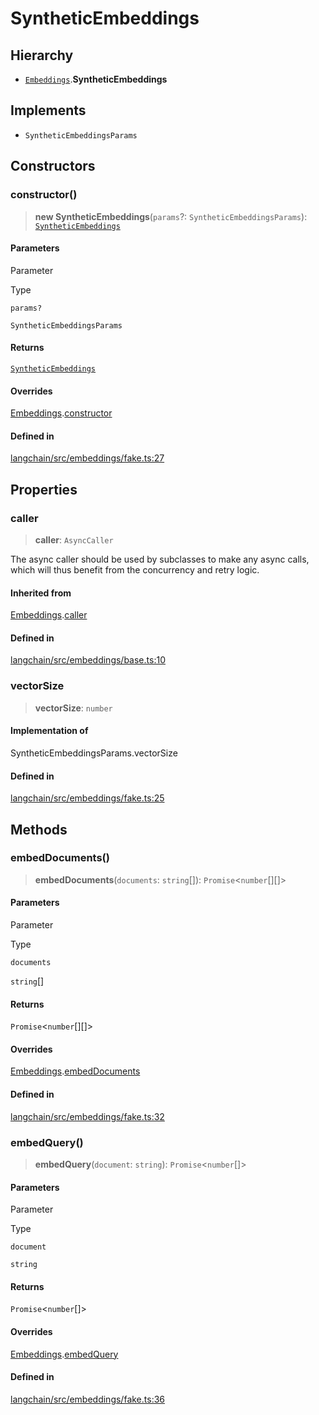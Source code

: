 SyntheticEmbeddings
===================

Hierarchy[​](#hierarchy "Direct link to Hierarchy")
---------------------------------------------------

*   [`Embeddings`](/docs/api/embeddings_base/classes/Embeddings).**SyntheticEmbeddings**

Implements[​](#implements "Direct link to Implements")
------------------------------------------------------

*   `SyntheticEmbeddingsParams`

Constructors[​](#constructors "Direct link to Constructors")
------------------------------------------------------------

### constructor()[​](#constructor "Direct link to constructor()")

> **new SyntheticEmbeddings**(`params`?: `SyntheticEmbeddingsParams`): [`SyntheticEmbeddings`](/docs/api/embeddings_fake/classes/SyntheticEmbeddings)

#### Parameters[​](#parameters "Direct link to Parameters")

Parameter

Type

`params?`

`SyntheticEmbeddingsParams`

#### Returns[​](#returns "Direct link to Returns")

[`SyntheticEmbeddings`](/docs/api/embeddings_fake/classes/SyntheticEmbeddings)

#### Overrides[​](#overrides "Direct link to Overrides")

[Embeddings](/docs/api/embeddings_base/classes/Embeddings).[constructor](/docs/api/embeddings_base/classes/Embeddings#constructor)

#### Defined in[​](#defined-in "Direct link to Defined in")

[langchain/src/embeddings/fake.ts:27](https://github.com/hwchase17/langchainjs/blob/46e1734/langchain/src/embeddings/fake.ts#L27)

Properties[​](#properties "Direct link to Properties")
------------------------------------------------------

### caller[​](#caller "Direct link to caller")

> **caller**: `AsyncCaller`

The async caller should be used by subclasses to make any async calls, which will thus benefit from the concurrency and retry logic.

#### Inherited from[​](#inherited-from "Direct link to Inherited from")

[Embeddings](/docs/api/embeddings_base/classes/Embeddings).[caller](/docs/api/embeddings_base/classes/Embeddings#caller)

#### Defined in[​](#defined-in-1 "Direct link to Defined in")

[langchain/src/embeddings/base.ts:10](https://github.com/hwchase17/langchainjs/blob/46e1734/langchain/src/embeddings/base.ts#L10)

### vectorSize[​](#vectorsize "Direct link to vectorSize")

> **vectorSize**: `number`

#### Implementation of[​](#implementation-of "Direct link to Implementation of")

SyntheticEmbeddingsParams.vectorSize

#### Defined in[​](#defined-in-2 "Direct link to Defined in")

[langchain/src/embeddings/fake.ts:25](https://github.com/hwchase17/langchainjs/blob/46e1734/langchain/src/embeddings/fake.ts#L25)

Methods[​](#methods "Direct link to Methods")
---------------------------------------------

### embedDocuments()[​](#embeddocuments "Direct link to embedDocuments()")

> **embedDocuments**(`documents`: `string`\[\]): `Promise`<`number`\[\]\[\]\>

#### Parameters[​](#parameters-1 "Direct link to Parameters")

Parameter

Type

`documents`

`string`\[\]

#### Returns[​](#returns-1 "Direct link to Returns")

`Promise`<`number`\[\]\[\]\>

#### Overrides[​](#overrides-1 "Direct link to Overrides")

[Embeddings](/docs/api/embeddings_base/classes/Embeddings).[embedDocuments](/docs/api/embeddings_base/classes/Embeddings#embeddocuments)

#### Defined in[​](#defined-in-3 "Direct link to Defined in")

[langchain/src/embeddings/fake.ts:32](https://github.com/hwchase17/langchainjs/blob/46e1734/langchain/src/embeddings/fake.ts#L32)

### embedQuery()[​](#embedquery "Direct link to embedQuery()")

> **embedQuery**(`document`: `string`): `Promise`<`number`\[\]\>

#### Parameters[​](#parameters-2 "Direct link to Parameters")

Parameter

Type

`document`

`string`

#### Returns[​](#returns-2 "Direct link to Returns")

`Promise`<`number`\[\]\>

#### Overrides[​](#overrides-2 "Direct link to Overrides")

[Embeddings](/docs/api/embeddings_base/classes/Embeddings).[embedQuery](/docs/api/embeddings_base/classes/Embeddings#embedquery)

#### Defined in[​](#defined-in-4 "Direct link to Defined in")

[langchain/src/embeddings/fake.ts:36](https://github.com/hwchase17/langchainjs/blob/46e1734/langchain/src/embeddings/fake.ts#L36)